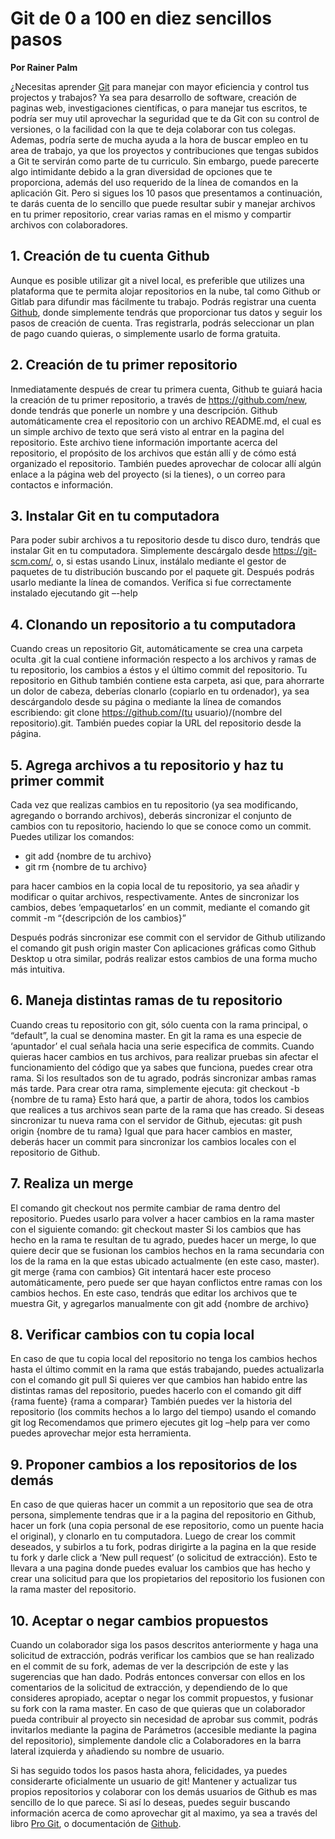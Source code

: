 # Git de 0 a 100 en diez sencillos pasos

**Por Rainer Palm**

¿Necesitas aprender [Git](http://git.io) para manejar con mayor eficiencia y control tus projectos y trabajos? Ya sea para desarrollo de software, creación de paginas web, investigaciones científicas, o para manejar tus escritos, te podría ser muy util aprovechar la seguridad que te da Git con su control de versiones, o la facilidad con la que te deja colaborar con tus colegas. Ademas, podría serte de mucha ayuda a la hora de buscar empleo en tu area de trabajo, ya que los proyectos y contribuciones que tengas subidos a Git te servirán como parte de tu curriculo.
Sin embargo, puede parecerte algo intimidante debido a la gran diversidad de opciones que te proporciona, además del uso requerido de la línea de comandos en la aplicación Git. Pero si sigues los 10 pasos que presentamos a continuación, te darás cuenta de lo sencillo que puede resultar subir y manejar archivos en tu primer repositorio, crear varias ramas en el mismo y compartir archivos con colaboradores.

## 1. Creación de tu cuenta Github

Aunque es posible utilizar git a nivel local, es preferible que utilizes una plataforma que te permita alojar repositorios en la nube, tal como Github or Gitlab para difundir mas fácilmente tu trabajo. Podrás registrar una cuenta [Github](https://github.com/join), donde simplemente tendrás que proporcionar tus datos y seguir los pasos de creación de cuenta. Tras registrarla, podrás seleccionar un plan de pago cuando quieras, o simplemente usarlo de forma gratuita.

## 2. Creación de tu primer repositorio

Inmediatamente después de crear tu primera cuenta, Github te guiará hacia la creación de tu primer repositorio, a través de https://github.com/new, donde tendrás que ponerle un nombre y una descripción. Github automáticamente crea el repositorio con un archivo README.md, el cual es un simple archivo de texto que será visto al entrar en la pagina del repositorio. Este archivo tiene información importante acerca del repositorio, el propósito de los archivos que están allí y de cómo está organizado el repositorio. También puedes aprovechar de colocar allí algún enlace a la página web del proyecto (si la tienes), o un correo para contactos e información.

## 3. Instalar Git en tu computadora

Para poder subir archivos a tu repositorio desde tu disco duro, tendrás que instalar Git en tu computadora. Simplemente descárgalo desde https://git-scm.com/, o, si estas usando Linux, instálalo mediante el gestor de paquetes de tu distribución buscando por el paquete git. Después podrás usarlo mediante la línea de comandos. Verífica si fue correctamente instalado ejecutando
git –-help

## 4. Clonando un repositorio a tu computadora

Cuando creas un repositorio Git, automáticamente se crea una carpeta oculta .git la cual contiene información respecto a los archivos y ramas de tu repositorio, los cambios a éstos y el último commit del repositorio. Tu repositorio en Github también contiene esta carpeta, asi que, para ahorrarte un dolor de cabeza, deberías clonarlo (copiarlo en tu ordenador), ya sea descárgandolo desde su página o mediante la línea de comandos escribiendo:
git clone https://github.com/(tu usuario)/(nombre del repositorio).git. También puedes copiar la URL del repositorio desde la página.

## 5. Agrega archivos a tu repositorio y haz tu primer commit

Cada vez que realizas cambios en tu repositorio (ya sea modificando, agregando o borrando archivos), deberás sincronizar el conjunto de cambios con tu repositorio, haciendo lo que se conoce como un commit. Puedes utilizar los comandos:

- git add {nombre de tu archivo}
- git rm {nombre de tu archivo}

para hacer cambios en la copia local de tu repositorio, ya sea añadir y modificar o quitar archivos, respectivamente. Antes de sincronizar los cambios, debes ‘empaquetarlos’ en un commit, mediante el comando
git commit -m “{descripción de los cambios}”

Después podrás sincronizar ese commit con el servidor de Github utilizando el comando git push origin master
Con aplicaciones gráficas como Github Desktop u otra similar, podrás realizar estos cambios de una forma mucho más intuitiva.

## 6. Maneja distintas ramas de tu repositorio

Cuando creas tu repositorio con git, sólo cuenta con la rama principal, o “default”, la cual se denomina master. En git la rama es una especie de ‘apuntador’ el cual señala hacia una serie especifica de commits. Cuando quieras hacer cambios en tus archivos, para realizar pruebas sin afectar el funcionamiento del código que ya sabes que funciona, puedes crear otra rama. Si los resultados son de tu agrado, podrás sincronizar ambas ramas más tarde.
Para crear otra rama, simplemente ejecuta:
git checkout -b {nombre de tu rama}
Esto hará que, a partir de ahora, todos los cambios que realices a tus archivos sean parte de la rama que has creado. Si deseas sincronizar tu nueva rama con el servidor de Github, ejecutas:
git push origin {nombre de tu rama}
Igual que para hacer cambios en master, deberás hacer un commit para sincronizar los cambios locales con el repositorio de Github.

## 7. Realiza un merge

El comando git checkout nos permite cambiar de rama dentro del repositorio. Puedes usarlo para volver a hacer cambios en la rama master con el siguiente comando:
git checkout master
Si los cambios que has hecho en la rama te resultan de tu agrado, puedes hacer un merge, lo que quiere decir que se fusionan los cambios hechos en la rama secundaria con los de la rama en la que estas ubicado actualmente (en este caso, master).
git merge {rama con cambios}
Git intentará hacer este proceso automáticamente, pero puede ser que hayan conflictos entre ramas con los cambios hechos. En este caso, tendrás que editar los archivos que te muestra Git, y agregarlos manualmente con
git add {nombre de archivo}

## 8. Verificar cambios con tu copia local

En caso de que tu copia local del repositorio no tenga los cambios hechos hasta el último commit en la rama que estás trabajando, puedes actualizarla con el comando
git pull
Si quieres ver que cambios han habido entre las distintas ramas del repositorio, puedes hacerlo con el comando
git diff {rama fuente} {rama a comparar}
También puedes ver la historia del repositorio (los commits hechos a lo largo del tiempo) usando el comando
git log
Recomendamos que primero ejecutes git log –help para ver como puedes aprovechar mejor esta herramienta.

## 9. Proponer cambios a los repositorios de los demás

En caso de que quieras hacer un commit a un repositorio que sea de otra persona, simplemente tendras que ir a la pagina del repositorio en Github, hacer un fork (una copia personal de ese repositorio, como un puente hacia el original), y clonarlo en tu computadora.
Luego de crear los commit deseados, y subirlos a tu fork, podras dirigirte a la pagina en la que reside tu fork y darle click a ‘New pull request’ (o solicitud de extracción). Esto te llevara a una pagina donde puedes evaluar los cambios que has hecho y crear una solicitud para que los propietarios del repositorio los fusionen con la rama master del repositorio.

## 10. Aceptar o negar cambios propuestos

Cuando un colaborador siga los pasos descritos anteriormente y haga una solicitud de extracción, podrás verificar los cambios que se han realizado en el commit de su fork, ademas de ver la descripción de este y las sugerencias que han dado. Podrás entonces conversar con ellos en los comentarios de la solicitud de extracción, y dependiendo de lo que consideres apropiado, aceptar o negar los commit propuestos, y fusionar su fork con la rama master.
En caso de que quieras que un colaborador pueda contribuir al proyecto sin necesidad de aprobar sus commit, podrás invitarlos mediante la pagina de Parámetros (accesible mediante la pagina del repositorio), simplemente dandole clic a Colaboradores en la barra lateral izquierda y añadiendo su nombre de usuario.

Si has seguido todos los pasos hasta ahora, felicidades, ya puedes considerarte oficialmente un usuario de git! Mantener y actualizar tus propios repositorios y colaborar con los demás usuarios de Github es mas sencillo de lo que parece. Si así lo deseas, puedes seguir buscando información acerca de como aprovechar git al maximo, ya sea a través del libro [Pro Git](https://git-scm.com/book/es/v2/), o documentación de [Github](https://help.github.com/en/github).
